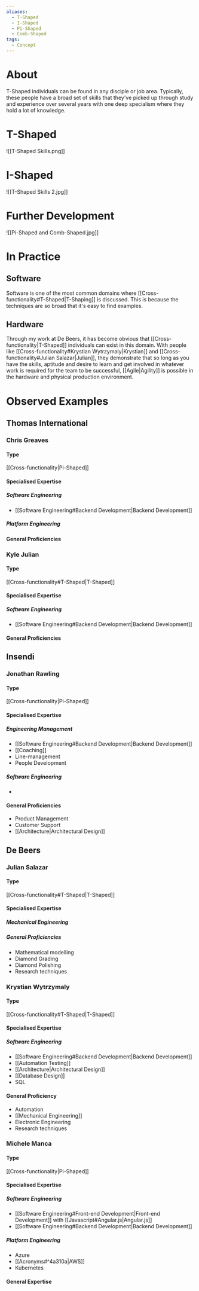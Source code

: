 ```yaml
---
aliases:
  - T-Shaped
  - I-Shaped
  - Pi-Shaped
  - Comb-Shaped
tags:
  - Concept
---
```

# About
T-Shaped individuals can be found in any disciple or job area. Typically, these people have a broad set of skills that they've picked up through study and experience over several years with one deep specialism where they hold a lot of knowledge.
# T-Shaped
![[T-Shaped Skills.png]]
# I-Shaped
![[T-Shaped Skills 2.jpg]]
# Further Development
![[Pi-Shaped and Comb-Shaped.jpg]]
# In Practice
## Software
Software is one of the most common domains where [[Cross-functionality#T-Shaped|T-Shaping]] is discussed. This is because the techniques are so broad that it's easy to find examples.
## Hardware
Through my work at De Beers, it has become obvious that [[Cross-functionality|T-Shaped]] individuals can exist in this domain. With people like [[Cross-functionality#Krystian Wytrzymaly|Krystian]] and [[Cross-functionality#Julian Salazar|Julian]], they demonstrate that so long as you have the skills, aptitude and desire to learn and get involved in whatever work is required for the team to be successful, [[Agile|Agility]] is possible in the hardware and physical production environment. 
# Observed Examples
## Thomas International
### Chris Greaves
#### Type
[[Cross-functionality|Pi-Shaped]]
#### Specialised Expertise
##### Software Engineering
- [[Software Engineering#Backend Development|Backend Development]]
##### Platform Engineering

#### General Proficiencies

### Kyle Julian
#### Type
[[Cross-functionality#T-Shaped|T-Shaped]]
#### Specialised Expertise
##### Software Engineering
- [[Software Engineering#Backend Development|Backend Development]]
#### General Proficiencies

## Insendi
### Jonathan Rawling
#### Type
[[Cross-functionality|Pi-Shaped]]
#### Specialised Expertise
##### Engineering Management
- [[Software Engineering#Backend Development|Backend Development]]
- [[Coaching]]
- Line-management
- People Development
##### Software Engineering
- 
#### General Proficiencies
- Product Management
- Customer Support
- [[Architecture|Architectural Design]]
## De Beers
### Julian Salazar

#### Type 
[[Cross-functionality#T-Shaped|T-Shaped]]
#### Specialised Expertise
##### Mechanical Engineering

##### General Proficiencies
- Mathematical modelling
- Diamond Grading
- Diamond Polishing
- Research techniques
### Krystian Wytrzymaly
#### Type
[[Cross-functionality#T-Shaped|T-Shaped]]
#### Specialised Expertise
##### Software Engineering
- [[Software Engineering#Backend Development|Backend Development]]
- [[Automation Testing]]
- [[Architecture|Architectural Design]]
- [[Database Design]]
- SQL
#### General Proficiency
- Automation
- [[Mechanical Engineering]] 
- Electronic Engineering
- Research techniques
### Michele Manca
#### Type
[[Cross-functionality|Pi-Shaped]]
#### Specialised Expertise
##### Software Engineering
- [[Software Engineering#Front-end Development|Front-end Development]] with [[Javascript#Angular.js|Angular.js]]
- [[Software Engineering#Backend Development|Backend Development]]
##### Platform Engineering
- Azure
- [[Acronyms#^4a310a|AWS]]
- Kubernetes
#### General Expertise
